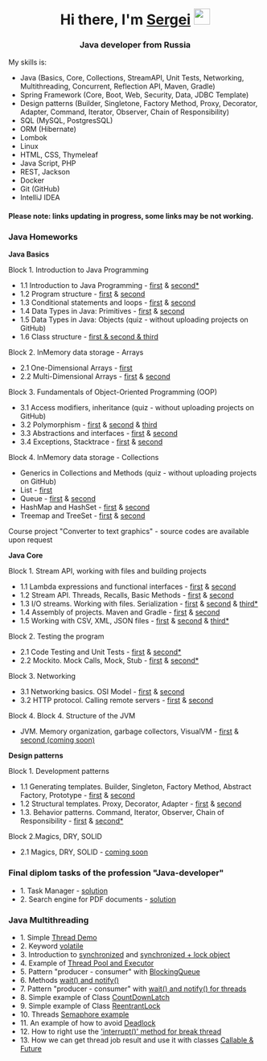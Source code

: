 <html lang="en">
<h1 align="center">Hi there, I'm <a href="#" target="_blank">Sergei</a> 
<img src="https://github.com/blackcater/blackcater/raw/main/images/Hi.gif" height="32"/></h1>
<h3 align="center">Java developer from Russia</h3>
  <div>
    <p>My skills is:</p>
    <ul>
        <li>Java (Basics, Core, Collections, StreamAPI, Unit Tests, Networking, Multithreading, Concurrent, Reflection API, Maven, Gradle)</li>
        <li>Spring Framework (Core, Boot, Web, Security, Data, JDBC Template)</li>
        <li>Design patterns (Builder, Singletone, Factory Method, Proxy, Decorator, Adapter, Command, Iterator, Observer, 
Chain of Responsibility)</li>
        <li>SQL (MySQL, PostgresSQL)</li>
        <li>ORM (Hibernate)</li>
        <li>Lombok</li>
        <li>Linux</li>
        <li>HTML, CSS, Thymeleaf</li>
        <li>Java Script, PHP</li>
        <li>REST, Jackson</li>
        <li>Docker</li>
        <li>Git (GitHub)</li>
        <li>IntelliJ IDEA</li>
    </ul>
    </div>
    <div>
    <div>
        <h4>Please note: links updating in progress, some links may be not working.</h4>
    </div>
    <h3>Java Homeworks</h3>
    <p><b>Java Basics</b></p>
    <p>Block 1. Introduction to Java Programming</p>
    <ul>
    <li>1.1 Introduction to Java Programming - <a href="https://github.com/Arhat161/introduction_1_1_1" target="_blank">first</a> & <a href="https://github.com/Arhat161/introduction_1_1_2" target="_blank">second*</a></li>
    <li>1.2 Program structure - <a href="https://github.com/Arhat161/program-structure_1.2.1" target="_blank">first</a> & <a href="https://github.com/Arhat161/program-structure_1.2.2" target="_blank">second</a></li>
    <li>1.3 Conditional statements and loops - <a href="https://github.com/Arhat161/conditional-statements-cycles_1.3.1" target="_blank">first</a> & <a href="https://github.com/Arhat161/conditional-statements-cycles_1.3.2" target="_blank">second</a></li>
    <li>1.4 Data Types in Java: Primitives - <a href="https://github.com/Arhat161/primitive-types_1.4.1" target="_blank">first</a> & <a href="https://github.com/Arhat161/primitive-types_1.4.2" target="_blank">second</a></li>
    <li>1.5 Data Types in Java: Objects (quiz - without uploading projects on GitHub)</li>
    <li>1.6 Сlass structure - <a href="https://github.com/Arhat161/class-structure_1.6_ALL-IN-ONE" target="_blank">first & second & third</a></li>
    </ul>
    <p>Block 2. InMemory data storage - Arrays</p>
    <ul>
    <li>2.1 One-Dimensional Arrays - <a href="https://github.com/Arhat161/one-dimensional-array21V2" target="_blank">first</a></li>
    <li>2.2 Multi-Dimensional Arrays - <a href="https://github.com/Arhat161/multidimensional-array_2.2.1" target="_blank">first</a> & <a href="https://github.com/Arhat161/multidimensional-array_2.2.2" target="_blank">second</a></li>
    </ul>
      <p>Block 3. Fundamentals of Object-Oriented Programming (OOP)</p>
      <ul>
      <li>3.1 Access modifiers, inheritance (quiz - without uploading projects on GitHub)</li>
      <li>3.2 Polymorphism - <a href="https://github.com/Arhat161/polymorphism_3.2.1" target="_blank">first</a> & <a href="https://github.com/Arhat161/polymorphism_3.2.2" target="_blank">second</a> & <a href="https://github.com/Arhat161/polymorphism_3.3.3" target="_blank">third</a></li>
      <li>3.3 Abstractions and interfaces - <a href="https://github.com/Arhat161/interfaces_3.3.1" target="_blank">first</a> & <a href="https://github.com/Arhat161/interfaces_3.2.2" target="_blank">second</a></li>
      <li>3.4 Exceptions, Stacktrace - <a href="https://github.com/Arhat161/exceptions_3.4.1" target="_blank">first</a> & <a href="https://github.com/Arhat161/exception_3.4.2" target="_blank">second</a></li>
      </ul>
    <p>Block 4. InMemory data storage - Collections</p>
      <ul>
        <li>Generics in Collections and Methods (quiz - without uploading projects on GitHub)</li>
        <li>List - <a href="https://github.com/Arhat161/list_4.1.1" target="_blank">first</a></li>
        <li>Queue - <a href="https://github.com/Arhat161/queue_4.2.1" target="_blank">first</a> & <a href="https://github.com/Arhat161/queue_4.2.2" target="_blank">second</a></li>
        <li>HashMap and HashSet - <a href="https://github.com/Arhat161/hash-collections_4.3.1" target="_blank">first</a> & <a href="https://github.com/Arhat161/hash-collections_4.3.2" target="_blank">second</a></li>
        <li>Treemap and TreeSet - <a href="https://github.com/Arhat161/tree-collections_4.5.1" target="_blank">first</a> & <a href="https://github.com/Arhat161/tree-collections_4.5.2" target="_blank">second</a></li>
      </ul>
      <p>Course project "Converter to text graphics" - source codes are available upon request</p>
    <p><b>Java Core</b></p>
    <p>Block 1. Stream API, working with files and building projects</p>
    <ul>
        <li>1.1 Lambda expressions and functional interfaces - <a href="https://github.com/Arhat161/lambda_task1" target="_blank">first</a> & <a href="https://github.com/Arhat161/lambda_task2" target="_blank">second</a></li>
        <li>1.2 Stream API. Threads, Recalls, Basic Methods - <a href="https://github.com/Arhat161/stream_task1" target="_blank">first</a> & <a href="https://github.com/Arhat161/Stream_task2" target="_blank">second</a></li>
        <li>1.3 I/O streams. Working with files. Serialization - <a href="https://github.com/Arhat161/files_task_1" target="_blank">first</a> 
& <a href="https://github.com/Arhat161/files_task_2" target="_blank">second</a> & <a href="https://github.com/Arhat161/files_task_3" target="_blank">third*</a></li>
        <li>1.4 Assembly of projects. Maven and Gradle - <a href="https://github.com/Arhat161/builders_task_1" target="_blank">first</a> & <a href="https://github.com/Arhat161/builders_task_2" target="_blank">second</a></li>
        <li>1.5 Working with CSV, XML, JSON files - <a href="https://github.com/Arhat161/special_files_task_1" target="_blank">first</a> 
& <a href="https://github.com/Arhat161/special_files_task_2" target="_blank">second</a> & <a href="https://github.com/Arhat161/special_files_task_3" target="_blank">third*</a></li>
    </ul>
    <p>Block 2. Testing the program</p>
    <ul>
        <li>2.1 Code Testing and Unit Tests - <a href="https://github.com/Arhat161/junit_task_1" target="_blank">first</a> & <a href="https://github.com/Arhat161/junit_task_2" target="_blank">second*</a></li>
        <li>2.2 Mockito. Mock Calls, Mock, Stub - <a href="https://github.com/Arhat161/geo-service" target="_blank">first</a> & <a href="https://github.com/Arhat161/healthcare-service" target="_blank">second*</a></li>
    </ul>
    <p>Block 3. Networking</p>
    <ul>
        <li>3.1 Networking basics. OSI Model - <a href="https://github.com/Arhat161/network_task_1" target="_blank">first</a> & <a href="https://github.com/Arhat161/network_task_2" target="_blank">second</a></li>
        <li>3.2 HTTP protocol. Calling remote servers - <a href="https://github.com/Arhat161/http_task_1" target="_blank">first</a> & <a href="https://github.com/Arhat161/http_task_2" target="_blank">second</a></li>
    </ul>
    <p>Block 4. Block 4. Structure of the JVM</p>
    <ul>
        <li>JVM. Memory organization, garbage collectors, VisualVM - <a href="https://github.com/Arhat161/JVM_task_1" target="_blank">first</a> & <a href="#" target="_blank">second (coming soon)</a></li>
    </ul>
    <p><b>Design patterns</b></p>
    <p>Block 1. Development patterns</p>
        <ul>
            <li>1.1 Generating templates. Builder, Singleton, Factory Method, Abstract Factory, Prototype - <a href="https://github.com/Arhat161/creational_task_1" target="_blank">first</a> & <a href="https://github.com/Arhat161/creational_task_2" target="_blank">second</a></li>
            <li>1.2 Structural templates. Proxy, Decorator, Adapter - <a href="https://github.com/Arhat161/structural_task_1" target="_blank">first</a> & <a href="https://github.com/Arhat161/structural_task_2" target="_blank">second</a></li>
            <li>1.3. Behavior patterns. Command, Iterator, Observer, Chain of Responsibility - <a href="https://github.com/Arhat161/behave_task_1_simple" target="_blank">first</a> & <a href="https://github.com/Arhat161/behave_task_1" target="_blank">second*</a></li>
        </ul>
    <p>Block 2.Magics, DRY, SOLID</p>
    <ul>
        <li>2.1 Magics, DRY, SOLID - <a href="#" target="_blank">coming soon</a></li>
    </ul>
    
  <p><h3>Final diplom tasks of the profession "Java-developer"</h3>
  <ul>
<li>1. Task Manager - <a href="https://github.com/Arhat161/pcs-javacore" target="_blank">solution</a></li>
  <li>2. Search engine for PDF documents - <a href="https://github.com/Arhat161/pcs-jd-diplom-complete" target="_blank">solution</a></li>
</ul>

<p><h3>Java Multithreading</h3>
<ul>
<li>1. Simple <a href="https://github.com/Arhat161/Threads_Simple_Demo" title="simple demo of multithreading in Java" target="_blank">Thread Demo</a></li>
<li>2. Keyword <a href="https://github.com/Arhat161/Threads_volotile" title="use keyword volatile in Java Threads" target="_blank">volatile</a></li>
<li>3. Introduction to <a href="https://github.com/Arhat161/Threads_synchronized_1" title="use keyword synchronized in Java Threads" target="_blank">synchronized</a> and <a href="https://github.com/Arhat161/Threads_synchronized_2" title="use keyword synchronized and lock object in Java">synchronized + lock object</a></li>
<li>4. Example of <a href="https://github.com/Arhat161/ThreadPool_example" title="example of Thread Pool and Executor in Java Multithreading" target="_blank">Thread Pool and Executor</a></li>
<li>5. Pattern "producer - consumer" with <a href="https://github.com/Arhat161/Pattern_producer-consumer_1" title="example of implementation pattern producer-consumer with BlockingQueue in Java Multithreading" target="_blank">BlockingQueue</a></li>
<li>6. Methods <a href="https://github.com/Arhat161/Threads_wait_notify" title="Threads use wait() and notify()" target="_blank">wait() and notify()</a></li>
<li>7. Pattern "producer - consumer" with <a href="https://github.com/Arhat161/Pattern_producer_consumer_2" title="use wait() and notify() for implementation pattern producer-consumer in Java Multithreading" target="_blank">wait() and notify() for threads</a></li>
<li>8. Simple example of Class <a href="https://github.com/Arhat161/Threads_CountDownLatch" title="simple example of using class CountDownLatch in Java Multithreading" target="_blank">CountDownLatch</a></li>
<li>9. Simple example of Class <a href="https://github.com/Arhat161/Threads_ReentrantLock" title="example of use class ReentrantLock in Java Multithreading" target="_blank">ReentrantLock</a></li>
<li>10. Threads <a href="https://github.com/Arhat161/Threads_Semaphore" title="Threads Semaphore example in Java Multithreading" target="_blank">Semaphore example</a></li>
<li>11. An example of how to avoid <a href="https://github.com/Arhat161/Threads_Deadlock" title="Threads Deadlock in Java Multithreading" target="_blank">Deadlock</a></li>
<li>12. How to right use the <a href="https://github.com/Arhat161/Threads_break" title="using interrupt() method for break thread in Java Multithreading" target="_blank">'interrupt()' method for break thread</a></li>
<li>13. How we can get thread job result and use it with classes <a href="https://github.com/Arhat161/Thread_Callable_Future" title="How we can get thread job result and use it in Java Multithreading" target="_blank">Callable & Future</a></li>
</ul>
  </div>

</html>

